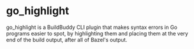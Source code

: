 # go_highlight

go_highlight is a BuildBuddy CLI plugin that makes syntax errors in Go
programs easier to spot, by highlighting them and placing them at the very
end of the build output, after all of Bazel's output.
